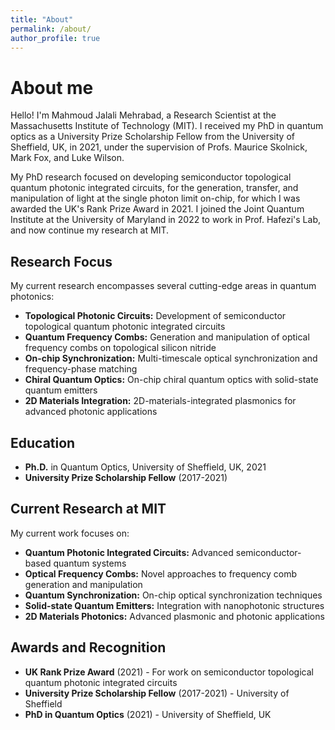 ```yaml
---
title: "About"
permalink: /about/
author_profile: true
---
```


# About me

Hello! I'm Mahmoud Jalali Mehrabad, a Research Scientist at the Massachusetts Institute of Technology (MIT). I received my PhD in quantum optics as a University Prize Scholarship Fellow from the University of Sheffield, UK, in 2021, under the supervision of Profs. Maurice Skolnick, Mark Fox, and Luke Wilson.

My PhD research focused on developing semiconductor topological quantum photonic integrated circuits, for the generation, transfer, and manipulation of light at the single photon limit on-chip, for which I was awarded the UK's Rank Prize Award in 2021. I joined the Joint Quantum Institute at the University of Maryland in 2022 to work in Prof. Hafezi's Lab, and now continue my research at MIT.

## Research Focus

My current research encompasses several cutting-edge areas in quantum photonics:

- **Topological Photonic Circuits:** Development of semiconductor topological quantum photonic integrated circuits
- **Quantum Frequency Combs:** Generation and manipulation of optical frequency combs on topological silicon nitride
- **On-chip Synchronization:** Multi-timescale optical synchronization and frequency-phase matching
- **Chiral Quantum Optics:** On-chip chiral quantum optics with solid-state quantum emitters
- **2D Materials Integration:** 2D-materials-integrated plasmonics for advanced photonic applications

## Education

- **Ph.D.** in Quantum Optics, University of Sheffield, UK, 2021
- **University Prize Scholarship Fellow** (2017-2021)

## Current Research at MIT

My current work focuses on:

- **Quantum Photonic Integrated Circuits:** Advanced semiconductor-based quantum systems
- **Optical Frequency Combs:** Novel approaches to frequency comb generation and manipulation
- **Quantum Synchronization:** On-chip optical synchronization techniques
- **Solid-state Quantum Emitters:** Integration with nanophotonic structures
- **2D Materials Photonics:** Advanced plasmonic and photonic applications

## Awards and Recognition

- **UK Rank Prize Award** (2021) - For work on semiconductor topological quantum photonic integrated circuits
- **University Prize Scholarship Fellow** (2017-2021) - University of Sheffield
- **PhD in Quantum Optics** (2021) - University of Sheffield, UK